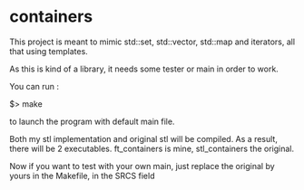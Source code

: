 # containers

This project is meant to mimic std::set, std::vector, std::map and iterators, all that using templates.

As this is kind of a library, it needs some tester or main in order to work.

You can run :

$> make

to launch the program with default main file.

Both my stl implementation and original stl will be compiled. As a result, there will be 2 executables. ft_containers is mine, stl_containers the original.

Now if you want to test with your own main, just replace the original by yours in the Makefile, in the SRCS field
